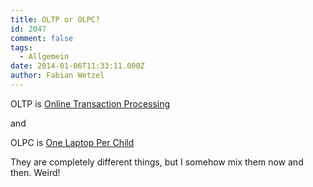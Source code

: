 ```yaml
---
title: OLTP or OLPC?
id: 2047
comment: false
tags:
  - Allgemein
date: 2014-01-06T11:33:11.000Z
author: Fabian Wetzel
---
```


OLTP is [Online Transaction Processing](http://en.wikipedia.org/wiki/Online_transaction_processing)

and

OLPC is [One Laptop Per Child](http://en.wikipedia.org/wiki/One_Laptop_Per_Child)

They are completely different things, but I somehow mix them now and then. Weird!

